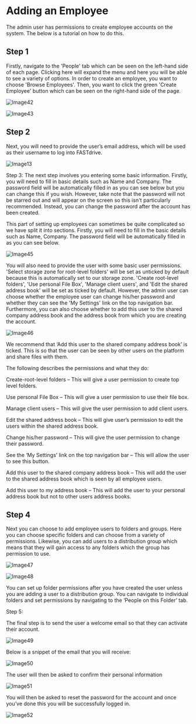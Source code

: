 # Adding an Employee

The admin user has permissions to create employee accounts on the system. The below is a tutorial on how to do this.

## Step 1

Firstly, navigate to the 'People' tab which can be seen on the left-hand side of each page. Clicking here will expand the menu and here you will be able to see a variety of options. In order to create an employee, you want to choose 'Browse Employees'. Then, you want to click the green 'Create Employee' button which can be seen on the right-hand side of the page.

![Image42](files/Image42.png)

![Image43](files/Image43.png)

## Step 2

Next, you will need to provide the user’s email address, which will be used as their username to log into FASTdrive.

![Image13](files/Image13.png)

Step 3:
The next step involves you entering some basic information. Firstly, you will need to fill in basic details such as Name and Company.
The password field will be automatically filled in as you can see below but you can change this if you wish. However, take note that the password will not be starred out and will appear on the screen so this isn't particularly recommended. Instead, you can change the password after the account has been created.

This part of setting up employees can sometimes be quite complicated so we have split it into sections. Firstly, you will need to fill in the basic details such as Name, Company. The password field will be automatically filled in as you can see below.

![Image45](files/Image45.png)

You will also need to provide the user with some basic user permissions. 'Select storage zone for root-level folders' will be set as unticked by default because this is automatically set to our storage zone. 'Create root-level folders', 'Use personal File Box', 'Manage client users', and 'Edit the shared address book' will be set as ticked by default. However, the admin user can choose whether the employee user can change his/her password and whether they can see the 'My Settings' link on the top navigation bar. Furthermore, you can also choose whether to add this user to the shared company address book and the address book from which you are creating the account.

![Image46](files/Image46.png)

We recommend that ‘Add this user to the shared company address book’ is ticked. This is so that the user can be seen by other users on the platform and share files with them.

The following describes the permissions and what they do:

Create-root-level folders – This will give a user permission to create top level folders.

Use personal File Box – This will give a user permission to use their file box. 

Manage client users – This will give the user permission to add client users. 

Edit the shared address book – This will give user’s permission to edit the users within the shared address book. 

Change his/her password – This will give the user permission to change their password. 

See the ‘My Settings’ link on the top navigation bar – This will allow the user to see this button.

Add this user to the shared company address book – This will add the user to the shared address book which is seen by all employee users.

Add this user to my address book – This will add the user to your personal address book but not to other users address books.

## Step 4

Next you can choose to add employee users to folders and groups. Here you can choose specific folders and can choose from a variety of permissions. Likewise, you can add users to a distribution group which means that they will gain access to any folders which the group has permission to use.

![Image47](files/Image47.PNG)

![Image48](files/Image48.PNG)

You can set up folder permissions after you have created the user unless you are adding a user to a distribution group. You can navigate to individual folders and set permissions by navigating to the ‘People on this Folder’ tab.

Step 5:

The final step is to send the user a welcome email so that they can activate their account.

![Image49](files/Image49.PNG)

Below is a snippet of the email that you will receive:

![Image50](files/Image50.PNG)

The user will then be asked to confirm their personal information

![Image51](files/Image51.PNG)

You will then be asked to reset the password for the account and once you’ve done this you will be successfully logged in.

![Image52](files/Image52.PNG)
